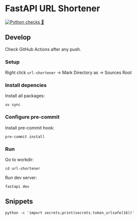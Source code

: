 # FastAPI URL Shortener

[![Python checks 🐍](https://github.com/mahenzon/fastapi-url-shortener/actions/workflows/python-checks.yaml/badge.svg?branch=master)](https://github.com/mahenzon/fastapi-url-shortener/actions/workflows/python-checks.yaml)

## Develop

Check GitHub Actions after any push.


### Setup

Right click `url-shortener` -> Mark Directory as -> Sources Root


### Install depencies

Install all packages:
```shell
uv sync
```

### Configure pre-commit

Install pre-commit hook:
```shell
pre-commit install
```

### Run

Go to workdir:
```shell
cd url-shortener
```

Run dev server:
```shell
fastapi dev
```

## Snippets

```shell
python -c 'import secrets;print(secrets.token_urlsafe(16))'
```
